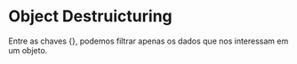 # Object Destruicturing
Entre as chaves {}, podemos filtrar apenas os dados que nos interessam em um objeto.
